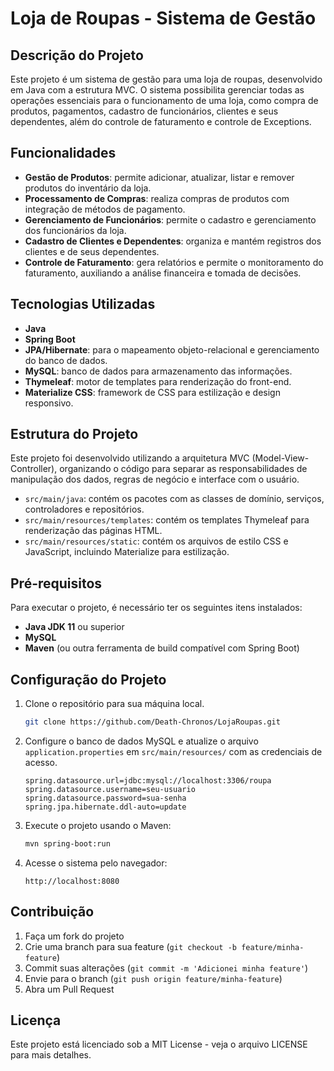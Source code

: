 # Loja de Roupas - Sistema de Gestão

## Descrição do Projeto

Este projeto é um sistema de gestão para uma loja de roupas, desenvolvido em Java com a estrutura MVC. O sistema possibilita gerenciar todas as operações essenciais para o funcionamento de uma loja, como compra de produtos, pagamentos, cadastro de funcionários, clientes e seus dependentes, além do controle de faturamento e controle de Exceptions.

## Funcionalidades

- **Gestão de Produtos**: permite adicionar, atualizar, listar e remover produtos do inventário da loja.
- **Processamento de Compras**: realiza compras de produtos com integração de métodos de pagamento.
- **Gerenciamento de Funcionários**: permite o cadastro e gerenciamento dos funcionários da loja.
- **Cadastro de Clientes e Dependentes**: organiza e mantém registros dos clientes e de seus dependentes.
- **Controle de Faturamento**: gera relatórios e permite o monitoramento do faturamento, auxiliando a análise financeira e tomada de decisões.

## Tecnologias Utilizadas

- **Java**
- **Spring Boot**
- **JPA/Hibernate**: para o mapeamento objeto-relacional e gerenciamento do banco de dados.
- **MySQL**: banco de dados para armazenamento das informações.
- **Thymeleaf**: motor de templates para renderização do front-end.
- **Materialize CSS**: framework de CSS para estilização e design responsivo.

## Estrutura do Projeto

Este projeto foi desenvolvido utilizando a arquitetura MVC (Model-View-Controller), organizando o código para separar as responsabilidades de manipulação dos dados, regras de negócio e interface com o usuário.

- `src/main/java`: contém os pacotes com as classes de domínio, serviços, controladores e repositórios.
- `src/main/resources/templates`: contém os templates Thymeleaf para renderização das páginas HTML.
- `src/main/resources/static`: contém os arquivos de estilo CSS e JavaScript, incluindo Materialize para estilização.

## Pré-requisitos

Para executar o projeto, é necessário ter os seguintes itens instalados:

- **Java JDK 11** ou superior
- **MySQL**
- **Maven** (ou outra ferramenta de build compatível com Spring Boot)

## Configuração do Projeto

1. Clone o repositório para sua máquina local.
    ```bash
    git clone https://github.com/Death-Chronos/LojaRoupas.git
    ```

2. Configure o banco de dados MySQL e atualize o arquivo `application.properties` em `src/main/resources/` com as credenciais de acesso.
    ```properties
    spring.datasource.url=jdbc:mysql://localhost:3306/roupa
    spring.datasource.username=seu-usuario
    spring.datasource.password=sua-senha
    spring.jpa.hibernate.ddl-auto=update
    ```

3. Execute o projeto usando o Maven:
    ```bash
    mvn spring-boot:run
    ```

4. Acesse o sistema pelo navegador:
    ```
    http://localhost:8080
    ```

## Contribuição

1. Faça um fork do projeto
2. Crie uma branch para sua feature (`git checkout -b feature/minha-feature`)
3. Commit suas alterações (`git commit -m 'Adicionei minha feature'`)
4. Envie para o branch (`git push origin feature/minha-feature`)
5. Abra um Pull Request

## Licença

Este projeto está licenciado sob a MIT License - veja o arquivo LICENSE para mais detalhes.
